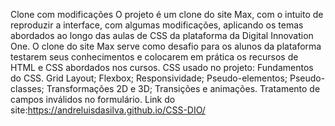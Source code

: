 Clone com modificações
O projeto é um clone do site Max, com o intuito de reproduzir a interface, com algumas modificações, aplicando os temas abordados ao longo das aulas de CSS da plataforma da Digital Innovation One.
O clone do site Max serve como desafio para os alunos da plataforma testarem seus conhecimentos e colocarem em prática os recursos de HTML e CSS abordados nos cursos.
CSS usado no projeto:
Fundamentos do CSS.
Grid Layout;
Flexbox;
Responsividade;
Pseudo-elementos;
Pseudo-classes;
Transformações 2D e 3D;
Transições e animações.
Tratamento de campos inválidos no formulário.
Link do site:https://andreluisdasilva.github.io/CSS-DIO/
